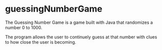 # guessingNumberGame
The Guessing Number Game is a game built with Java that randomizes a number 0 to 1000. 

The program allows the user to continuely guess at that number with clues to how close the user is becoming.

